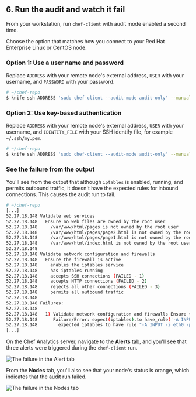 ## 6. Run the audit and watch it fail

From your workstation, run `chef-client` with audit mode enabled a second time.

Choose the option that matches how you connect to your Red Hat Enterprise Linux or CentOS node.

### Option 1: Use a user name and password

Replace `ADDRESS` with your remote node's external address, `USER` with your username, and `PASSWORD` with your password.

```bash
# ~/chef-repo
$ knife ssh ADDRESS 'sudo chef-client --audit-mode audit-only' --manual-list --ssh-user USER --ssh-password 'PASSWORD'
```

### Option 2: Use key-based authentication

Replace `ADDRESS` with your remote node's external address, `USER` with your username, and `IDENTITY_FILE` with your SSH identify file, for example <code class="file-path">~/.ssh/my.pem</code>.

```bash
# ~/chef-repo
$ knife ssh ADDRESS 'sudo chef-client --audit-mode audit-only' --manual-list --ssh-user USER --identity-file IDENTITY_FILE
```

### See the failure from the output

You'll see from the output that although `iptables` is enabled, running, and permits outbound traffic, it doesn't have the expected rules for inbound connections. This causes the audit run to fail.

```bash
# ~/chef-repo
[...]
52.27.18.148 Validate web services
52.27.18.148   Ensure no web files are owned by the root user
52.27.18.148     /var/www/html/pages is not owned by the root user
52.27.18.148     /var/www/html/pages/page2.html is not owned by the root user
52.27.18.148     /var/www/html/pages/page1.html is not owned by the root user
52.27.18.148     /var/www/html/index.html is not owned by the root user
52.27.18.148
52.27.18.148 Validate network configuration and firewalls
52.27.18.148   Ensure the firewall is active
52.27.18.148     enables the iptables service
52.27.18.148     has iptables running
52.27.18.148     accepts SSH connections (FAILED - 1)
52.27.18.148     accepts HTTP connections (FAILED - 2)
52.27.18.148     rejects all other connections (FAILED - 3)
52.27.18.148     permits all outbound traffic
52.27.18.148
52.27.18.148 Failures:
52.27.18.148
52.27.18.148   1) Validate network configuration and firewalls Ensure the firewall is active accepts SSH connections
52.27.18.148      Failure/Error: expect(iptables).to have_rule('-A INPUT -i eth0 -p tcp -m tcp --dport 22 -m state --state NEW -j ACCEPT')
52.27.18.148        expected iptables to have rule "-A INPUT -i eth0 -p tcp -m tcp --dport 22 -m state --state NEW -j ACCEPT"
[...]
```

On the Chef Analytics server, navigate to the **Alerts** tab, and you'll see that three alerts were triggered during the `chef-client` run.

![The failure in the Alert tab](chef-analytics/compliance-alert-failure-iptables.png)

From the **Nodes** tab, you'll also see that your node's status is orange, which indicates that the audit run failed.

![The failure in the Nodes tab](chef-analytics/compliance-node-failure.png)
